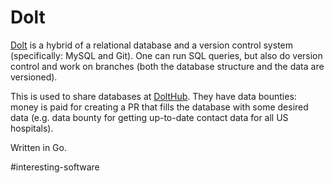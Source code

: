 # Dolt

[Dolt](https://github.com/dolthub/dolt) is a hybrid of a relational database and a version control system (specifically: MySQL and Git). One can run SQL queries, but also do version control and work on branches (both the database structure and the data are versioned).

This is used to share databases at [DoltHub](https://www.dolthub.com/). They have data bounties: money is paid for creating a PR that fills the database with some desired data (e.g. data bounty for getting up-to-date contact data for all US hospitals).

Written in Go.

#interesting-software


